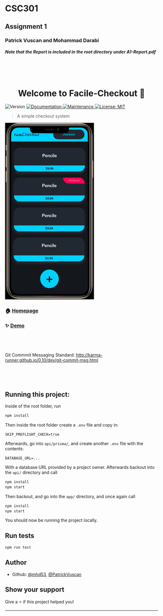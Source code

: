 <h1>CSC301</h1>
<h2>Assignment 1</h2>
<h3>Patrick Vuscan and Mohammad Darabi</h3>

<h5>Note that the Report is included in the root directory under A1-Report.pdf</h5>

<p>&nbsp;</p>
<p>&nbsp;</p>

<h1 align="center">Welcome to Facile-Checkout 👋</h1>
<p>
  <img alt="Version" src="https://img.shields.io/badge/version-0.0.1-blue.svg?cacheSeconds=2592000" />
  <a href="https://github.com/csc301-fall-2020/assignment-1-65-patrickvuscan-mohammaddarabi#readme" target="_blank">
    <img alt="Documentation" src="https://img.shields.io/badge/documentation-yes-brightgreen.svg" />
  </a>
  <a href="https://github.com/csc301-fall-2020/assignment-1-65-patrickvuscan-mohammaddarabi/graphs/commit-activity" target="_blank">
    <img alt="Maintenance" src="https://img.shields.io/badge/Maintained%3F-yes-green.svg" />
  </a>
  <a href="#" target="_blank">
    <img alt="License: MIT" src="https://img.shields.io/github/license/mhd53,  Avatar/Facile-Checkout" />
  </a>
</p>

> A simple checkout system

<img src="_prototypes/01_facile_item_list.png" style="zoom:70%;" />

### 🏠 [Homepage](github.io)

### ✨ [Demo](github.io)

<p>&nbsp;</p>
<p>&nbsp;</p>

Git Commmit Messaging Standard:
<http://karma-runner.github.io/0.10/dev/git-commit-msg.html>

<p>&nbsp;</p>
<p>&nbsp;</p>

## Running this project:

Inside of the root folder, run

```sh
npm install
```

Then inside the root folder create a `.env` file and copy in:

```
SKIP_PREFLIGHT_CHECK=true
```

Afterwards, go into `api/prisma/`, and create another `.env` file with the contents:

```
DATABASE_URL=...
```

With a database URL provided by a project owner. Afterwards backout into the `api/` directory and call

```sh
npm install
npm start
```

Then backout, and go into the `app/` directory, and once again call

```sh
npm install
npm start
```

You should now be running the project locally.

## Run tests

```sh
npm run test
```

## Author

-   Github: [@mhd53](https://github.com/mhd53), [@PatrickVuscan](https://github.com/PatrickVuscan)

## Show your support

Give a ⭐️ if this project helped you!

---
